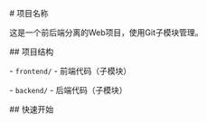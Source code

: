 \# 项目名称



这是一个前后端分离的Web项目，使用Git子模块管理。



\## 项目结构

\- `frontend/` - 前端代码（子模块）

\- `backend/` - 后端代码（子模块）



\## 快速开始





